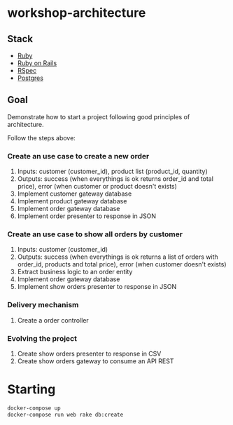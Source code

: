 # workshop-architecture

## Stack
- [Ruby](https://www.ruby-lang.org/en/)
- [Ruby on Rails](https://rubyonrails.org/)
- [RSpec](http://rspec.info/)
- [Postgres](https://www.postgresql.org/)

## Goal
Demonstrate how to start a project following good principles of architecture.

Follow the steps above:

### Create an use case to create a new order
1. Inputs: customer (customer_id), product list (product_id, quantity)
1. Outputs: success (when everythings is ok returns order_id and total price), error (when customer or product doesn't exists)
1. Implement customer gateway database
1. Implement product gateway database
1. Implement order gateway database
1. Implement order presenter to response in JSON

### Create an use case to show all orders by customer
1. Inputs: customer (customer_id)
1. Outputs: success (when everythings is ok returns a list of orders with order_id, products and total price), error (when customer doesn't exists)
1. Extract business logic to an order entity
1. Implement order gateway database
1. Implement show orders presenter to response in JSON

### Delivery mechanism
1. Create a order controller

### Evolving the project
1. Create show orders presenter to response in CSV
1. Create show orders gateway to consume an API REST

# Starting

```sh
docker-compose up
docker-compose run web rake db:create
```

